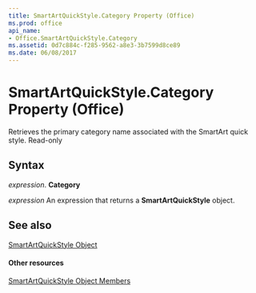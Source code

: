 ```yaml
---
title: SmartArtQuickStyle.Category Property (Office)
ms.prod: office
api_name:
- Office.SmartArtQuickStyle.Category
ms.assetid: 0d7c884c-f285-9562-a8e3-3b7599d8ce89
ms.date: 06/08/2017
---
```



# SmartArtQuickStyle.Category Property (Office)

Retrieves the primary category name associated with the SmartArt quick style. Read-only


## Syntax

 _expression_. **Category**

 _expression_ An expression that returns a **SmartArtQuickStyle** object.


## See also


[SmartArtQuickStyle Object](smartartquickstyle-object-office.md)
#### Other resources


[SmartArtQuickStyle Object Members](smartartquickstyle-members-office.md)

